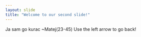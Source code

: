```yaml
---
layout: slide
title: "Welcome to our second slide!"
---
```

Ja sam go kurac ~Matej(23-45)
Use the left arrow to go back!

